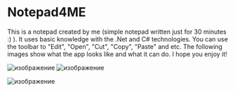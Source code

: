 # Notepad4ME
This is a notepad created by me (simple notepad written just for 30 minutes :) ). It uses basic knowledge with the .Net and C# technologies. You can use the toolbar to "Edit", "Open", "Cut", "Copy", "Paste" and etc. The following images show what the app looks like and what it can do. I hope you enjoy it!


![изображение](https://github.com/vbukoev/Notepad4ME/assets/105813259/e1f242c1-9d08-4b16-82f4-1770671028c5) ![изображение](https://github.com/vbukoev/Notepad4ME/assets/105813259/0ce182b3-16ce-431b-b0da-c6225fc254bc)

![изображение](https://github.com/vbukoev/Notepad4ME/assets/105813259/78f6ce9b-6e02-47e0-b15d-affb07fc4ab9)


